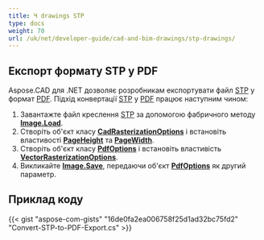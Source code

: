 ```yaml
---
title: Ч drawings STP
type: docs
weight: 70
url: /uk/net/developer-guide/cad-and-bim-drawings/stp-drawings/
---
```


## **Експорт формату STP у PDF**

Aspose.CAD для .NET дозволяє розробникам експортувати файл [STP](https://docs.fileformat.com/3d/stp/) у формат [PDF](https://docs.fileformat.com/pdf/). Підхід конвертації [STP](https://docs.fileformat.com/3d/stp/) у [PDF](https://docs.fileformat.com/pdf/) працює наступним чином:

1. Завантажте файл креслення [STP](https://docs.fileformat.com/3d/stp/) за допомогою фабричного методу [**Image.Load**](https://reference.aspose.com/cad/net/aspose.cad.image/load/methods/2).
1. Створіть об'єкт класу [**CadRasterizationOptions**](https://reference.aspose.com/cad/net/aspose.cad.imageoptions/cadrasterizationoptions) і встановіть властивості [**PageHeight**](https://reference.aspose.com/cad/net/aspose.cad.imageoptions/vectorrasterizationoptions/properties/pageheight) та [**PageWidth**](https://reference.aspose.com/cad/net/aspose.cad.imageoptions/vectorrasterizationoptions/properties/pagewidth).
1. Створіть об'єкт класу [**PdfOptions**](https://reference.aspose.com/cad/net/aspose.cad.imageoptions/pdfoptions) і встановіть властивість [**VectorRasterizationOptions**](https://reference.aspose.com/cad/net/aspose.cad.imageoptions/vectorrasterizationoptions).
1. Викликайте [**Image.Save**](https://reference.aspose.com/cad/net/aspose.cad/image/methods/save/index), передаючи об'єкт [**PdfOptions**](https://reference.aspose.com/cad/net/aspose.cad.imageoptions/pdfoptions) як другий параметр.

## Приклад коду

{{< gist "aspose-com-gists" "16de0fa2ea006758f25d1ad32bc75fd2" "Convert-STP-to-PDF-Export.cs" >}}
